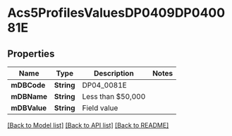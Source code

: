 # Acs5ProfilesValuesDP0409DP040081E

## Properties
Name | Type | Description | Notes
------------ | ------------- | ------------- | -------------
**mDBCode** | **String** | DP04_0081E | 
**mDBName** | **String** | Less than $50,000 | 
**mDBValue** | **String** | Field value | 

[[Back to Model list]](../README.md#documentation-for-models) [[Back to API list]](../README.md#documentation-for-api-endpoints) [[Back to README]](../README.md)


